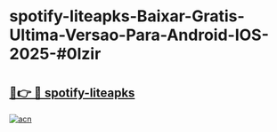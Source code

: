# spotify-liteapks-Baixar-Gratis-Ultima-Versao-Para-Android-IOS-2025-#0lzir

# <h2><a href="https://ainizakaria.my?title=spotify-liteapks&ref=22M">🔗👉 🔴 spotify-liteapks</a></h2>

[![acn](https://github.com/user-attachments/assets/0f9c940e-d8b0-45ae-aac7-cd30a18b3e1c)](https://ainizakaria.my?title=spotify-liteapks&ref=22M)

